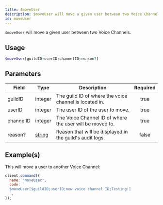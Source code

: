 ```yaml
---
title: $moveUser
description: $moveUser will move a given user between two Voice Channels.
id: moveUser
---
```


`$moveUser` will move a given user between two Voice Channels.

## Usage

```php
$moveUser[guildID;userID;channelID;reason?]
```

## Parameters

| Field     | Type                                                                                              | Description                                              | Required |
| --------- | ------------------------------------------------------------------------------------------------- | -------------------------------------------------------- | :------: |
| guildID   | integer                                                                                           | The guild ID of where the voice channel is located in.   |   true   |
| userID    | integer                                                                                           | The user ID of the user to move.                         |   true   |
| channelID | integer                                                                                           | The Voice Channel ID of where the user will be moved to. |   true   |
| reason?   | [string](https://developer.mozilla.org/en-US/docs/Web/JavaScript/Reference/Global_Objects/String) | Reason that will be displayed in the guild's audit logs. |  false   |

## Example(s)

This will move a user to another Voice Channel:

```javascript
client.command({
  name: "moveUser",
  code: `
  $moveUser[$guildID;userID;new voice channel ID;Testing!]
  `,
});
```
